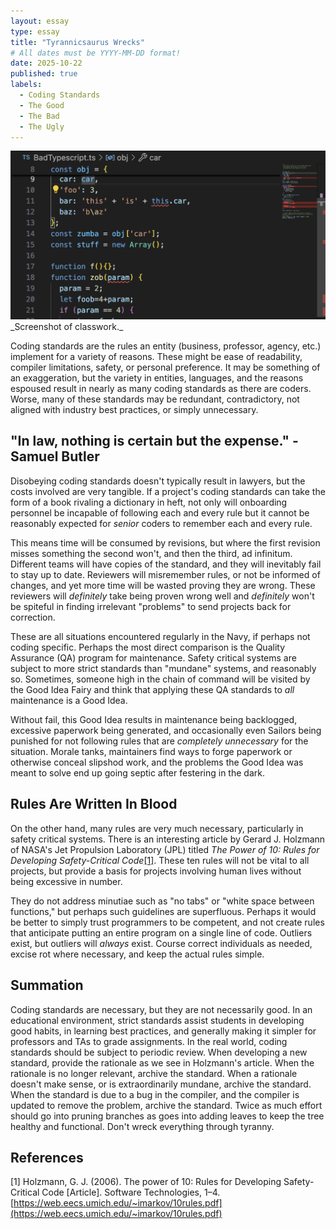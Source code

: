 ```yaml
---
layout: essay
type: essay
title: "Tyrannicsaurus Wrecks"
# All dates must be YYYY-MM-DD format!
date: 2025-10-22
published: true
labels:
  - Coding Standards
  - The Good
  - The Bad
  - The Ugly
---
```


<img src="../img/E28-cs-error.png" class="img-fluid" alt="...">
_Screenshot of classwork._

Coding standards are the rules an entity (business, professor, agency, etc.) implement for a variety of reasons. These might be ease of readability, compiler limitations, safety, or personal preference. It may be something of an exaggeration, but the variety in entities, languages, and the reasons espoused result in nearly as many coding standards as there are coders. Worse, many of these standards may be redundant, contradictory, not aligned with industry best practices, or simply unnecessary.

## "In law, nothing is certain but the expense." -Samuel Butler

Disobeying coding standards doesn't typically result in lawyers, but the costs involved are very tangible. If a project's coding standards can take the form of a book rivaling a dictionary in heft, not only will onboarding personnel be incapable of following each and every rule but it cannot be reasonably expected for _senior_ coders to remember each and every rule.

This means time will be consumed by revisions, but where the first revision misses something the second won't, and then the third, ad infinitum. Different teams will have copies of the standard, and they will inevitably fail to stay up to date. Reviewers will misremember rules, or not be informed of changes, and yet more time will be wasted proving they are wrong. These reviewers will _definitely_ take being proven wrong well and _definitely_ won't be spiteful in finding irrelevant "problems" to send projects back for correction.

These are all situations encountered regularly in the Navy, if perhaps not coding specific. Perhaps the most direct comparison is the Quality Assurance (QA) program for maintenance. Safety critical systems are subject to more strict standards than "mundane" systems, and reasonably so. Sometimes, someone high in the chain of command will be visited by the Good Idea Fairy and think that applying these QA standards to _all_ maintenance is a Good Idea.

Without fail, this Good Idea results in maintenance being backlogged, excessive paperwork being generated, and occasionally even Sailors being punished for not following rules that are _completely unnecessary_ for the situation. Morale tanks, maintainers find ways to forge paperwork or otherwise conceal slipshod work, and the problems the Good Idea was meant to solve end up going septic after festering in the dark.

## Rules Are Written In Blood

On the other hand, many rules are very much necessary, particularly in safety critical systems. There is an interesting article by Gerard J. Holzmann of NASA's Jet Propulsion Laboratory (JPL) titled _The Power of 10: Rules for Developing Safety-Critical Code_[[1]](#1). These ten rules will not be vital to all projects, but provide a basis for projects involving human lives without being excessive in number.

They do not address minutiae such as "no tabs" or "white space between functions," but perhaps such guidelines are superfluous. Perhaps it would be better to simply trust programmers to be competent, and not create rules that anticipate putting an entire program on a single line of code. Outliers exist, but outliers will _always_ exist. Course correct individuals as needed, excise rot where necessary, and keep the actual rules simple.

## Summation

Coding standards are necessary, but they are not necessarily good. In an educational environment, strict standards assist students in developing good habits, in learning best practices, and generally making it simpler for professors and TAs to grade assignments. In the real world, coding standards should be subject to periodic review. When developing a new standard, provide the rationale as we see in Holzmann's article. When the rationale is no longer relevant, archive the standard. When a rationale doesn't make sense, or is extraordinarily mundane, archive the standard. When the standard is due to a bug in the compiler, and the compiler is updated to remove the problem, archive the standard. Twice as much effort should go into pruning branches as goes into adding leaves to keep the tree healthy and functional. Don't wreck everything through tyranny.

## References
<a id="1">[1]</a>
Holzmann, G. J. (2006).
The power of 10: Rules for Developing Safety-Critical Code [Article].
Software Technologies, 1–4. [https://web.eecs.umich.edu/~imarkov/10rules.pdf](https://web.eecs.umich.edu/~imarkov/10rules.pdf)
